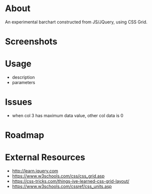 # About
An experimental barchart constructed from JS/JQuery, using CSS Grid.

# Screenshots

# Usage
- description
- parameters

# Issues
- when col 3 has maximum data value, other col data is 0

# Roadmap

# External Resources
- http://learn.jquery.com
- https://www.w3schools.com/css/css_grid.asp
- https://css-tricks.com/things-ive-learned-css-grid-layout/
- https://www.w3schools.com/cssref/css_units.asp